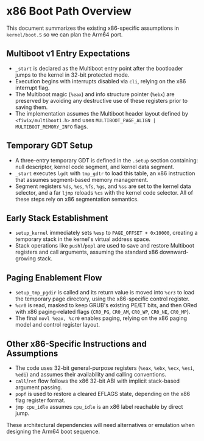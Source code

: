 # x86 Boot Path Overview

This document summarizes the existing x86-specific assumptions in `kernel/boot.S` so we can plan the Arm64 port.

## Multiboot v1 Entry Expectations
- `_start` is declared as the Multiboot entry point after the bootloader jumps to the kernel in 32-bit protected mode.
- Execution begins with interrupts disabled via `cli`, relying on the x86 interrupt flag.
- The Multiboot magic (`%eax`) and info structure pointer (`%ebx`) are preserved by avoiding any destructive use of these registers prior to saving them.
- The implementation assumes the Multiboot header layout defined by `<fiwix/multiboot1.h>` and uses `MULTIBOOT_PAGE_ALIGN | MULTIBOOT_MEMORY_INFO` flags.

## Temporary GDT Setup
- A three-entry temporary GDT is defined in the `.setup` section containing: null descriptor, kernel code segment, and kernel data segment.
- `_start` executes `lgdt` with `tmp_gdtr` to load this table, an x86 instruction that assumes segment-based memory management.
- Segment registers `%ds`, `%es`, `%fs`, `%gs`, and `%ss` are set to the kernel data selector, and a far `ljmp` reloads `%cs` with the kernel code selector. All of these steps rely on x86 segmentation semantics.

## Early Stack Establishment
- `setup_kernel` immediately sets `%esp` to `PAGE_OFFSET + 0x10000`, creating a temporary stack in the kernel's virtual address space.
- Stack operations like `pushl`/`popl` are used to save and restore Multiboot registers and call arguments, assuming the standard x86 downward-growing stack.

## Paging Enablement Flow
- `setup_tmp_pgdir` is called and its return value is moved into `%cr3` to load the temporary page directory, using the x86-specific control register.
- `%cr0` is read, masked to keep GRUB's existing PE/ET bits, and then ORed with x86 paging-related flags (`CR0_PG`, `CR0_AM`, `CR0_WP`, `CR0_NE`, `CR0_MP`).
- The final `movl %eax, %cr0` enables paging, relying on the x86 paging model and control register layout.

## Other x86-Specific Instructions and Assumptions
- The code uses 32-bit general-purpose registers (`%eax`, `%ebx`, `%ecx`, `%esi`, `%edi`) and assumes their availability and calling conventions.
- `call`/`ret` flow follows the x86 32-bit ABI with implicit stack-based argument passing.
- `popf` is used to restore a cleared EFLAGS state, depending on the x86 flag register format.
- `jmp cpu_idle` assumes `cpu_idle` is an x86 label reachable by direct jump.

These architectural dependencies will need alternatives or emulation when designing the Arm64 boot sequence.
